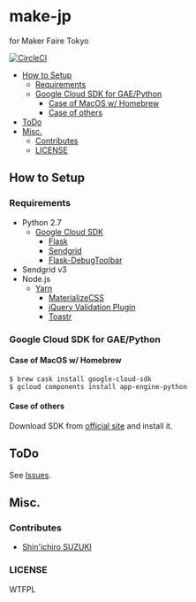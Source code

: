# make-jp

for Maker Faire Tokyo

[![CircleCI](https://circleci.com/gh/sforzando/make-jp/tree/master.svg?style=svg)](https://circleci.com/gh/sforzando/make-jp/tree/master)

- [How to Setup](#how-to-setup)
  - [Requirements](#requirements)
  - [Google Cloud SDK for GAE/Python](#google-cloud-sdk-for-gaepython)
    - [Case of MacOS w/ Homebrew](#case-of-macos-w-homebrew)
    - [Case of others](#case-of-others)
- [ToDo](#todo)
- [Misc.](#misc)
  - [Contributes](#contributes)
  - [LICENSE](#license)

## How to Setup

### Requirements

* Python 2.7
  * [Google Cloud SDK](https://cloud.google.com/sdk/)
    * [Flask](http://flask.pocoo.org/)
    * [Sendgrid](https://github.com/sendgrid/sendgrid-python)
    * [Flask-DebugToolbar](https://flask-debugtoolbar.readthedocs.io/en/latest/)
* Sendgrid v3
* Node.js
  * [Yarn](https://yarnpkg.com/)
    * [MaterializeCSS](http://materializecss.com)
    * [jQuery Validation Plugin](https://jqueryvalidation.org)
    * [Toastr](https://github.com/CodeSeven/toastr)

### Google Cloud SDK for GAE/Python

#### Case of MacOS w/ Homebrew

```
$ brew cask install google-cloud-sdk
$ gcloud components install app-engine-python
```

#### Case of others

Download SDK from [official site](https://cloud.google.com/sdk/) and install it.

## ToDo

See [Issues](https://github.com/sforzando/make=jp/issues).

## Misc.

### Contributes

* [Shin'ichiro SUZUKI](shin@sforzando.co.jp)

### LICENSE

WTFPL
